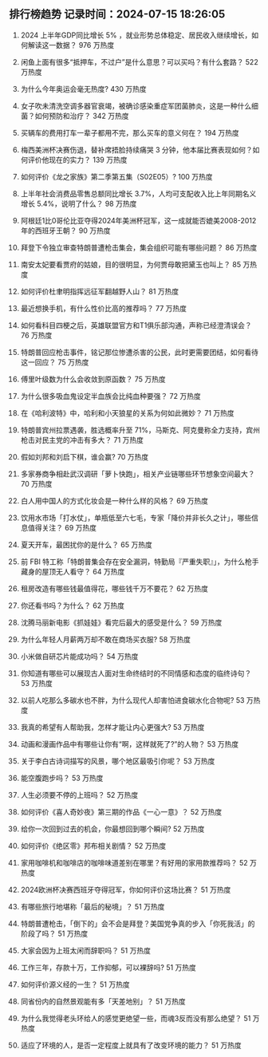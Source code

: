 
## 排行榜趋势 记录时间：2024-07-15 18:26:05
  
  1. 2024 上半年GDP同比增长 5% ，就业形势总体稳定、居民收入继续增长，如何解读这一数据？ 976 万热度
    
  2. 闲鱼上面有很多“抵押车，不过户”是什么意思？可以买吗？有什么套路？ 522 万热度
    
  3. 为什么今年奥运会毫无热度? 430 万热度
    
  4. 女子吹未清洗空调多器官衰竭，被确诊感染重症军团菌肺炎，这是一种什么细菌？如何预防和治疗？ 342 万热度
    
  5. 买辆车的费用打车一辈子都用不完，那么买车的意义何在？ 194 万热度
    
  6. 梅西美洲杯决赛伤退，替补席捂脸持续痛哭 3 分钟，他本届比赛表现如何？如何评价他现在的实力？ 139 万热度
    
  7. 如何评价《龙之家族》第二季第五集（S02E05）? 100 万热度
    
  8. 上半年社会消费品零售总额同比增长 3.7%，人均可支配收入比上年同期名义增长 5.4%，说明了什么？ 98 万热度
    
  9. 阿根廷1比0哥伦比亚夺得2024年美洲杯冠军，这一成就能否媲美2008-2012年的西班牙王朝？ 90 万热度
    
  10. 拜登下令独立审查特朗普遭枪击集会，集会组织可能有哪些问题？ 86 万热度
    
  11. 南安太妃要看贾府的姑娘，目的很明显，为何贾母敢把黛玉也叫上？ 85 万热度
    
  12. 如何评价杜聿明指挥远征军翻越野人山？ 81 万热度
    
  13. 最近想换手机，有什么性价比高的推荐吗？ 77 万热度
    
  14. 如何看科目四梗之后，英雄联盟官方和T1俱乐部沟通，声称已经澄清误会？ 76 万热度
    
  15. 特朗普回应枪击事件，铭记那位惨遭杀害的公民，此时更需要团结，如何看待这一回应？ 75 万热度
    
  16. 傅里叶级数为什么会收敛到原函数？ 75 万热度
    
  17. 为什么很多吸血鬼设定半血族会比纯血种要强？ 72 万热度
    
  18. 在《哈利波特》中，哈利和小天狼星的关系为何如此微妙？ 71 万热度
    
  19. 特朗普宾州拉票遇袭，胜选概率升至 71%，马斯克、阿克曼称全力支持，宾州枪击对民主党的冲击有多大？ 71 万热度
    
  20. 假如刘邦和刘启下棋，谁会赢? 70 万热度
    
  21. 多家券商争相赴武汉调研「萝卜快跑」，相关产业链哪些环节想象空间最大？ 70 万热度
    
  22. 白人用中国人的方式化妆会是一种什么样的风格？ 69 万热度
    
  23. 饮用水市场「打水仗」，单瓶低至六七毛，专家「降价并非长久之计」，哪些信息值得关注？ 69 万热度
    
  24. 夏天开车，最困扰你的是什么？ 65 万热度
    
  25. 前 FBI 特工称「特朗普集会存在安全漏洞，特勤局『严重失职』」，为什么枪手藏身的屋顶无人看守？ 64 万热度
    
  26. 租房改造有哪些钱最值得花，哪些钱千万不要花？ 62 万热度
    
  27. 你还看书吗？为什么？ 62 万热度
    
  28. 沈腾马丽新电影《抓娃娃》看完后最大的感受是什么？ 59 万热度
    
  29. 为什么年轻人月薪两万却不敢在商场买衣服? 58 万热度
    
  30. 小米做自研芯片能成功吗？ 54 万热度
    
  31. 你知道有哪些可以展现古人面对生命终结时的不同情感和态度的临终诗句？ 53 万热度
    
  32. 以前人吃那么多碳水也不胖，为什么现代人却害怕进食碳水化合物呢? 53 万热度
    
  33. 我真的希望有人帮助我，怎样才能让内心更强大? 53 万热度
    
  34. 动画和漫画作品中有哪些让你有“啊，这样就死了?”的人物？ 53 万热度
    
  35. 关于李白古诗词描写的风景，哪个地区最吸引你呢？ 53 万热度
    
  36. 能空腹跑步吗？ 53 万热度
    
  37. 人生必须要不停的上班吗？ 52 万热度
    
  38. 如何评价《喜人奇妙夜》第三期的作品《一心一意》？ 52 万热度
    
  39. 给你一次回到过去的机会，你最想回到哪个瞬间? 52 万热度
    
  40. 如何评价《绝区零》邦布相关剧情？ 52 万热度
    
  41. 家用咖啡机和咖啡店的咖啡味道差别在哪里？有好用的家用款推荐吗？ 52 万热度
    
  42. 2024欧洲杯决赛西班牙夺得冠军，你如何评价这场比赛？ 51 万热度
    
  43. 有哪些旅行地堪称「最后的秘境」？ 51 万热度
    
  44. 特朗普遭枪击，「倒下的」会不会是拜登？美国党争真的步入「你死我活」的阶段了吗？ 51 万热度
    
  45. 大家会因为上班太闲而辞职吗？ 51 万热度
    
  46. 工作三年，存款十万，工作抑郁，可以裸辞吗? 51 万热度
    
  47. 如何评价源义经的一生？ 51 万热度
    
  48. 同省份内的自然景观能有多「天差地别」？ 51 万热度
    
  49. 为什么我觉得老头环给人的感觉更绝望一些，而魂3反而没有那么绝望？ 51 万热度
    
  50. 适应了环境的人，是否一定程度上就具有了改变环境的能力？ 51 万热度
    